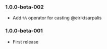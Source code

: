 ### 1.0.0-beta-002

* Add `%%` operator for casting @eiriktsarpalis

### 1.0.0-beta-001

* First release